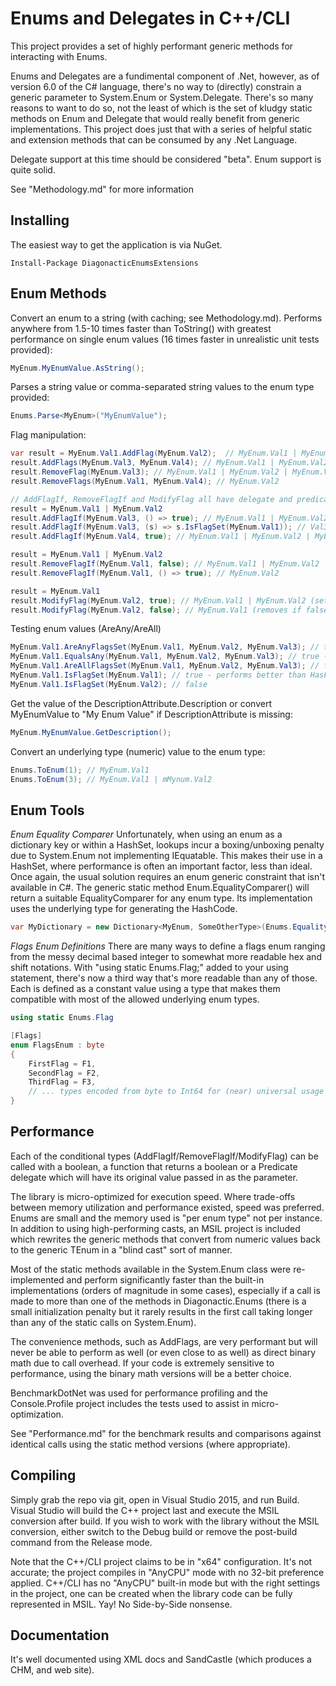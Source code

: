Enums and Delegates in C++/CLI
==============================

This project provides a set of highly performant generic methods for interacting with Enums.

Enums and Delegates are a fundimental component of .Net, however, as of version 6.0 of the
C# language, there's no way to (directly) constrain a generic parameter to System.Enum or 
System.Delegate.  There's so many reasons to want to do so, not the least of which is the 
set of kludgy static methods on Enum and Delegate that would really benefit from generic
implementations.  This project does just that with a series of helpful static and extension
methods that can be consumed by any .Net Language.

Delegate support at this time should be considered "beta". Enum support is quite solid.

See "Methodology.md" for more information

Installing
----------
The easiest way to get the application is via NuGet.

```
Install-Package DiagonacticEnumsExtensions
```

Enum Methods
------------
Convert an enum to a string (with caching; see Methodology.md). Performs anywhere from 1.5-10 
times faster than ToString() with greatest performance on single enum values (16 times faster 
in unrealistic unit tests provided):
```c#
MyEnum.MyEnumValue.AsString();
```

Parses a string value or comma-separated string values to the enum type provided:
```c#
Enums.Parse<MyEnum>("MyEnumValue");
```

Flag manipulation:
```c#
var result = MyEnum.Val1.AddFlag(MyEnum.Val2);  // MyEnum.Val1 | MyEnum.Val2
result.AddFlags(MyEnum.Val3, MyEnum.Val4); // MyEnum.Val1 | MyEnum.Val2 | MyEnum.Val3 | MyEnum.Val4
result.RemoveFlag(MyEnum.Val3); // MyEnum.Val1 | MyEnum.Val2 | MyEnum.Val4
result.RemoveFlags(MyEnum.Val1, MyEnum.Val4); // MyEnum.Val2

// AddFlagIf, RemoveFlagIf and ModifyFlag all have delegate and predicate overloads.
result = MyEnum.Val1 | MyEnum.Val2
result.AddFlagIf(MyEnum.Val3, () => true); // MyEnum.Val1 | MyEnum.Val2 | MyEnum.Val3
result.AddFlagIf(MyEnum.Val3, (s) => s.IsFlagSet(MyEnum.Val1)); // Val3 already added, same as above
result.AddFlagIf(MyEnum.Val4, true); // MyEnum.Val1 | MyEnum.Val2 | MyEnum.Val3 | MyEnum.Val4

result = MyEnum.Val1 | MyEnum.Val2
result.RemoveFlagIf(MyEnum.Val1, false); // MyEnum.Val1 | MyEnum.Val2
result.RemoveFlagIf(MyEnum.Val1, () => true); // MyEnum.Val2

result = MyEnum.Val1
result.ModifyFlag(MyEnum.Val2, true); // MyEnum.Val1 | MyEnum.Val2 (sets if true)
result.ModifyFlag(MyEnum.Val2, false); // MyEnum.Val1 (removes if false)

```

Testing enum values (AreAny/AreAll)
```c#
MyEnum.Val1.AreAnyFlagsSet(MyEnum.Val1, MyEnum.Val2, MyEnum.Val3); // true
MyEnum.Val1.EqualsAny(MyEnum.Val1, MyEnum.Val2, MyEnum.Val3); // true - like the above but for non-flags enums
MyEnum.Val1.AreAllFlagsSet(MyEnum.Val1, MyEnum.Val2, MyEnum.Val3); // false
MyEnum.Val1.IsFlagSet(MyEnum.Val1); // true - performs better than HasFlag
MyEnum.Val1.IsFlagSet(MyEnum.Val2); // false
```

Get the value of the DescriptionAttribute.Description or convert MyEnumValue to "My Enum Value"
if DescriptionAttribute is missing:
```c#
MyEnum.MyEnumValue.GetDescription();
```

Convert an underlying type (numeric) value to the enum type:
```c#
Enums.ToEnum(1); // MyEnum.Val1
Enums.ToEnum(3); // MyEnum.Val1 | mMynum.Val2
```

Enum Tools
----------
_Enum Equality Comparer_ Unfortunately, when using an enum as a dictionary key or within a HashSet, lookups incur a boxing/unboxing penalty
due to System.Enum not implementing IEquatable.  This makes their use in a HashSet, where performance is often an
important factor, less than ideal.  Once again, the usual solution requires an enum generic constraint that isn't
available in C#.  The generic static method Enum.EqualityComparer() will return a suitable EqualityComparer for
any enum type.  Its implementation uses the underlying type for generating the HashCode.

```c#
var MyDictionary = new Dictionary<MyEnum, SomeOtherType>(Enums.EqualityComparer<MyEnum>());
```

_Flags Enum Definitions_ There are many ways to define a flags enum ranging from the messy decimal based integer to somewhat more
readable hex and shift notations.  With "using static Enums.Flag;" added to your using statement, there's now a third way that's
more readable than any of those.  Each is defined as a constant value using a type that makes them compatible with most of the
allowed underlying enum types.

```c#
using static Enums.Flag

[Flags]
enum FlagsEnum : byte
{
	FirstFlag = F1,
	SecondFlag = F2,
	ThirdFlag = F3,
	// ... types encoded from byte to Int64 for (near) universal usage ...
}
```


Performance
-----------

Each of the conditional types (AddFlagIf/RemoveFlagIf/ModifyFlag) can be called with a boolean, a
function that returns a boolean or a Predicate delegate which will have its original value passed in
as the parameter.

The library is micro-optimized for execution speed. Where trade-offs between memory utilization
and performance existed, speed was preferred.  Enums are small and the memory used is "per enum type" 
not per instance.  In addition to using high-performing casts, an MSIL project is included which 
rewrites the generic methods that convert from numeric values back to the generic TEnum in a 
"blind cast" sort of manner.

Most of the static methods available in the System.Enum class were re-implemented and perform
significantly faster than the built-in implementations (orders of magnitude in some cases), especially
if a call is made to more than one of the methods in Diagonactic.Enums (there is a small initialization
penalty but it rarely results in the first call taking longer than any of the static calls on 
System.Enum).

The convenience methods, such as AddFlags, are very performant but will never be able to perform as
well (or even close to as well) as direct binary math due to call overhead.  If your code is extremely
sensitive to performance, using the binary math versions will be a better choice.

BenchmarkDotNet was used for performance profiling and the Console.Profile project includes the
tests used to assist in micro-optimization.

See "Performance.md" for the benchmark results and comparisons against identical calls using the static
method versions (where appropriate).

Compiling
---------

Simply grab the repo via git, open in Visual Studio 2015, and run Build.  Visual Studio will
build the C++ project last and execute the MSIL conversion after build.  If you wish to work
with the library without the MSIL conversion, either switch to the Debug build or 
remove the post-build command from the Release mode.

Note that the C++/CLI project claims to be in "x64" configuration.  It's not accurate; the
project compiles in "AnyCPU" mode with no 32-bit preference applied.  C++/CLI has no "AnyCPU"
built-in mode but with the right settings in the project, one can be created when the library
code can be fully represented in MSIL.  Yay! No Side-by-Side nonsense.

Documentation
-------------
It's well documented using XML docs and SandCastle (which produces a CHM, and web site).
